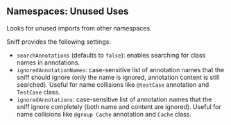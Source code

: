 ## Namespaces: Unused Uses

Looks for unused imports from other namespaces.

Sniff provides the following settings:

* `searchAnnotations` (defaults to `false`): enables searching for class names in annotations.
* `ignoredAnnotationNames`: case-sensitive list of annotation names that the sniff should ignore (only the name is ignored, annotation content is still searched). Useful for name collisions like `@testCase` annotation and `TestCase` class.
* `ignoredAnnotations`: case-sensitive list of annotation names that the sniff ignore completely (both name and content are ignored). Useful for name collisions like `@group Cache` annotation and `Cache` class.